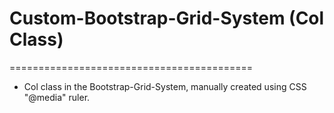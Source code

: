 # Custom-Bootstrap-Grid-System (Col Class)
==========================================

* Col class in the Bootstrap-Grid-System, manually created using CSS "@media" ruler.
 

